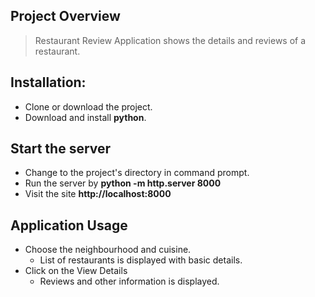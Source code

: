 ## Project Overview
   > Restaurant Review Application shows the details and reviews of a restaurant.

## Installation:
- Clone or download the project.
- Download and install **python**.

## Start the server
- Change to the project's directory in command prompt.
- Run the server by  **python -m http.server 8000**
- Visit the site  **http://localhost:8000**

## Application Usage
- Choose the neighbourhood and cuisine.
  - List of restaurants is displayed with basic details.
- Click on the View Details 
  - Reviews and other information is displayed.





